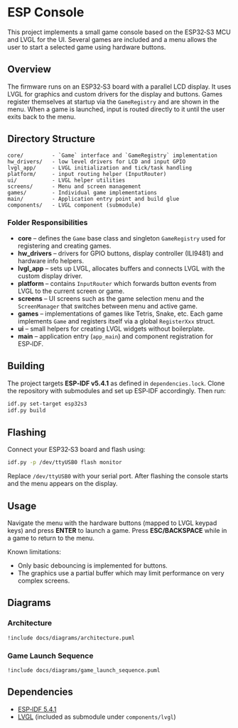 # ESP Console

This project implements a small game console based on the ESP32‑S3 MCU and LVGL for the UI. Several games are included and a menu allows the user to start a selected game using hardware buttons.

## Overview

The firmware runs on an ESP32‑S3 board with a parallel LCD display. It uses LVGL for graphics and custom drivers for the display and buttons. Games register themselves at startup via the `GameRegistry` and are shown in the menu. When a game is launched, input is routed directly to it until the user exits back to the menu.

## Directory Structure

```
core/         - `Game` interface and `GameRegistry` implementation
hw_drivers/   - low level drivers for LCD and input GPIO
lvgl_app/     - LVGL initialization and tick/task handling
platform/     - input routing helper (InputRouter)
ui/           - LVGL helper utilities
screens/      - Menu and screen management
games/        - Individual game implementations
main/         - Application entry point and build glue
components/   - LVGL component (submodule)
```

### Folder Responsibilities

- **core** – defines the `Game` base class and singleton `GameRegistry` used for registering and creating games.
- **hw_drivers** – drivers for GPIO buttons, display controller (ILI9481) and hardware info helpers.
- **lvgl_app** – sets up LVGL, allocates buffers and connects LVGL with the custom display driver.
- **platform** – contains `InputRouter` which forwards button events from LVGL to the current screen or game.
- **screens** – UI screens such as the game selection menu and the `ScreenManager` that switches between menu and active game.
- **games** – implementations of games like Tetris, Snake, etc. Each game implements `Game` and registers itself via a global `RegisterXxx` struct.
- **ui** – small helpers for creating LVGL widgets without boilerplate.
- **main** – application entry (`app_main`) and component registration for ESP‑IDF.

## Building

The project targets **ESP‑IDF v5.4.1** as defined in `dependencies.lock`. Clone the repository with submodules and set up ESP‑IDF accordingly. Then run:

```bash
idf.py set-target esp32s3
idf.py build
```

## Flashing

Connect your ESP32‑S3 board and flash using:

```bash
idf.py -p /dev/ttyUSB0 flash monitor
```

Replace `/dev/ttyUSB0` with your serial port. After flashing the console starts and the menu appears on the display.

## Usage

Navigate the menu with the hardware buttons (mapped to LVGL keypad keys) and press **ENTER** to launch a game. Press **ESC/BACKSPACE** while in a game to return to the menu.

Known limitations:

- Only basic debouncing is implemented for buttons.
- The graphics use a partial buffer which may limit performance on very complex screens.

## Diagrams

### Architecture

```plantuml
!include docs/diagrams/architecture.puml
```

### Game Launch Sequence

```plantuml
!include docs/diagrams/game_launch_sequence.puml
```

## Dependencies

- [ESP‑IDF 5.4.1](https://github.com/espressif/esp-idf)
- [LVGL](https://github.com/lvgl/lvgl) (included as submodule under `components/lvgl`)

